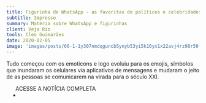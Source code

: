```yaml
---
title: Figurinha de WhatsApp - as favoritas de políticos e celebridades
subtitle: Impresso
summary: Matéria sobre WhatsApp e figurinhas
client: Veja Rio
tools: Cleo Guimarães
date: 2020-02-05
image: 'images/posts/66-1-1y307nmdqguncb5ynyb53yi5k16yx1x22avj4rz98r50.png'
---
```


Tudo começou com os emoticons e logo evoluiu para os emojis, símbolos que inundaram os celulares via aplicativos de mensagens e mudaram o jeito de as pessoas se comunicarem na virada para o século XXI.

<div class="post__share"><ul class="share__list list-reset">ACESSE A NOTÍCIA COMPLETA<li class="share__item" style="margin-left: 10px"><a class="share__link share__facebook" style="background: #fa5657" href="https://vejario.abril.com.br/cidade/figurinhas-de-whatsapp/" title="Link" rel="nofollow"><i class="fa-solid fa-link"></i></a></li></ul></div>
<!-- <div class="gallery-box"><div class="gallery"><img src="/clipping/images/example-1.jpg" loading="lazy" alt="Project"><img src="/clipping/images/example-2.jpg" loading="lazy" alt="Project"></div><em>Gallery / <a href="https://www.freepik.com/" target="_blank">Freepic</a></em></div> -->
